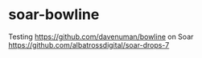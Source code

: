# soar-bowline
Testing https://github.com/davenuman/bowline on Soar https://github.com/albatrossdigital/soar-drops-7
